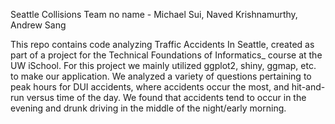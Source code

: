 Seattle Collisions
Team no name - Michael Sui, Naved Krishnamurthy, Andrew Sang

This repo contains code analyzing Traffic Accidents In Seattle, created as part of
a project for the Technical Foundations of Informatics_ course at the UW iSchool.
For this project we mainly utilized ggplot2, shiny, ggmap, etc. to make our application. We
analyzed a variety of questions pertaining to peak hours for DUI accidents, where
accidents occur the most, and hit-and-run versus time of the day. We found that accidents tend to occur
in the evening and drunk driving in the middle of the night/early morning. 